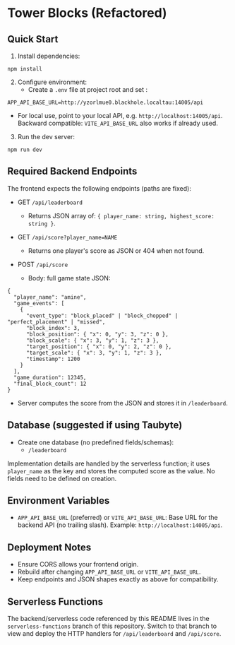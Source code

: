 # Tower Blocks (Refactored)   

## Quick Start

1. Install dependencies:

```
npm install
```

2. Configure environment:
   - Create a `.env` file at project root and set :

```
APP_API_BASE_URL=http://yzorlmue0.blackhole.localtau:14005/api
```

- For local use, point to your local API, e.g. `http://localhost:14005/api`.
  Backward compatible: `VITE_API_BASE_URL` also works if already used.

3. Run the dev server:

```
npm run dev
```

## Required Backend Endpoints

The frontend expects the following endpoints (paths are fixed):

- GET `/api/leaderboard`

  - Returns JSON array of: `{ player_name: string, highest_score: string }`.

- GET `/api/score?player_name=NAME`

  - Returns one player's score as JSON or 404 when not found.

- POST `/api/score`

  - Body: full game state JSON:

```
{
  "player_name": "amine",
  "game_events": [
    {
      "event_type": "block_placed" | "block_chopped" | "perfect_placement" | "missed",
      "block_index": 3,
      "block_position": { "x": 0, "y": 3, "z": 0 },
      "block_scale": { "x": 3, "y": 1, "z": 3 },
      "target_position": { "x": 0, "y": 2, "z": 0 },
      "target_scale": { "x": 3, "y": 1, "z": 3 },
      "timestamp": 1200
    }
  ],
  "game_duration": 12345,
  "final_block_count": 12
}
```

- Server computes the score from the JSON and stores it in `/leaderboard`.

## Database (suggested if using Taubyte)

- Create one database (no predefined fields/schemas):
  - `/leaderboard`

Implementation details are handled by the serverless function; it uses `player_name` as the key and stores the computed score as the value. No fields need to be defined on creation.

## Environment Variables

- `APP_API_BASE_URL` (preferred) or `VITE_API_BASE_URL`: Base URL for the backend API (no trailing slash). Example: `http://localhost:14005/api`.

## Deployment Notes

- Ensure CORS allows your frontend origin.
- Rebuild after changing `APP_API_BASE_URL` or `VITE_API_BASE_URL`.
- Keep endpoints and JSON shapes exactly as above for compatibility.

## Serverless Functions

The backend/serverless code referenced by this README lives in the `serverless-functions` branch of this repository. Switch to that branch to view and deploy the HTTP handlers for `/api/leaderboard` and `/api/score`.
